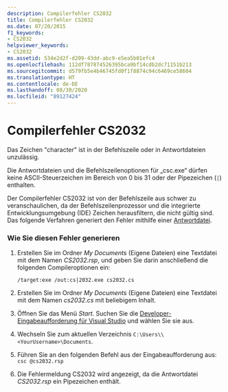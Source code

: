 ```yaml
---
description: Compilerfehler CS2032
title: Compilerfehler CS2032
ms.date: 07/20/2015
f1_keywords:
- CS2032
helpviewer_keywords:
- CS2032
ms.assetid: 534e2d2f-d209-43dd-abc9-e5ea5b01efc4
ms.openlocfilehash: 112df787874526395bca9bf14cdb2dc71151b213
ms.sourcegitcommit: d579fb5e4b46745fd0f1f8874c94c6469ce58604
ms.translationtype: HT
ms.contentlocale: de-DE
ms.lasthandoff: 08/30/2020
ms.locfileid: "89127424"
---
```

# <a name="compiler-error-cs2032"></a>Compilerfehler CS2032

Das Zeichen "character" ist in der Befehlszeile oder in Antwortdateien unzulässig.

 Die Antwortdateien und die Befehlszeilenoptionen für „csc.exe“ dürfen keine ASCII-Steuerzeichen im Bereich von 0 bis 31 oder der Pipezeichen (`|`) enthalten.

 Der Compilerfehler CS2032 ist von der Befehlszeile aus schwer zu veranschaulichen, da der Befehlszeilenprozessor und die integrierte Entwicklungsumgebung (IDE) Zeichen herausfiltern, die nicht gültig sind. Das folgende Verfahren generiert den Fehler mithilfe einer [Antwortdatei](../compiler-options/response-file-compiler-option.md).

### <a name="to-generate-this-error"></a>Wie Sie diesen Fehler generieren

1. Erstellen Sie im Ordner *My Documents* (Eigene Dateien) eine Textdatei mit dem Namen *CS2032.rsp*, und geben Sie darin anschließend die folgenden Compileroptionen ein:
  
    ```console
    /target:exe /out:cs|2032.exe cs2032.cs
    ```

2. Erstellen Sie im Ordner *My Documents* (Eigene Dateien) eine Textdatei mit dem Namen *cs2032.cs* mit beliebigem Inhalt.

3. Öffnen Sie das Menü *Start*. Suchen Sie die [Developer-Eingabeaufforderung für Visual Studio](../../../framework/tools/developer-command-prompt-for-vs.md) und wählen Sie sie aus.

4. Wechseln Sie zum aktuellen Verzeichnis `C:\Users\\<YourUsername>\Documents`.

5. Führen Sie an den folgenden Befehl aus der Eingabeaufforderung aus: `csc @cs2032.rsp`

6. Die Fehlermeldung CS2032 wird angezeigt, da die Antwortdatei *CS2032.rsp* ein Pipezeichen enthält.
